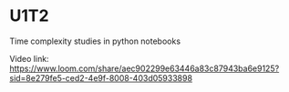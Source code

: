 # U1T2
Time complexity studies in python notebooks

Video link: https://www.loom.com/share/aec902299e63446a83c87943ba6e9125?sid=8e279fe5-ced2-4e9f-8008-403d05933898
